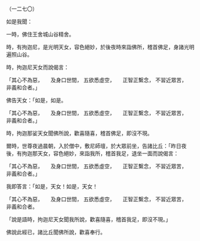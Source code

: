 （一二七〇）

如是我聞：

一時，佛住王舍城山谷精舍。

時，有拘迦尼，是光明天女，容色絕妙，於後夜時來詣佛所，稽首佛足，身諸光明遍照山谷。

時，拘迦尼天女而說偈言：

「其心不為惡，　　及身口世間，
五欲悉虛空，　　正智正繫念，
不習近眾苦，　　非義和合者。」

佛告天女：「如是，如是。

「其心不為惡，　　及身口世間，
五欲悉虛空，　　正智正繫念，
不習近眾苦，　　非義和合者。」

時，拘迦那娑天女聞佛所說，歡喜隨喜，稽首佛足，即沒不現。

爾時，世尊夜過晨朝，入於僧中，敷尼師壇，於大眾前坐，告諸比丘：「昨日夜後，有拘迦那天女，容色絕妙，來詣我所，稽首我足，退坐一面而說偈言：

「其心不為惡，　　及身口世間，
五欲悉虛空，　　正智正繫念，
不習近眾苦，　　非義和合者。」

我即答言：「如是，天女！如是，天女！

「其心不為惡，　　及身口世間，
五欲悉虛空，　　正智正繫念，
不習近眾苦，　　非義和合者。

「說是語時，拘迦尼天女聞我所說，歡喜隨喜，稽首我足，即沒不現。」

佛說此經已，諸比丘聞佛所說，歡喜奉行。





